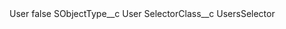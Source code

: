 <?xml version="1.0" encoding="UTF-8"?>
<CustomMetadata xmlns="http://soap.sforce.com/2006/04/metadata" xmlns:xsi="http://www.w3.org/2001/XMLSchema-instance" xmlns:xsd="http://www.w3.org/2001/XMLSchema">
    <label>User</label>
    <protected>false</protected>
    <values>
        <field>SObjectType__c</field>
        <value xsi:type="xsd:string">User</value>
    </values>
    <values>
        <field>SelectorClass__c</field>
        <value xsi:type="xsd:string">UsersSelector</value>
    </values>
</CustomMetadata>
